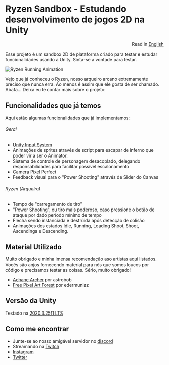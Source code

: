 # Ryzen Sandbox - Estudando desenvolvimento de jogos 2D na Unity

<p align="right">
  Read in <a href="README.md">English</a>
</p>

Esse projeto é um sandbox 2D de plataforma criado para testar e estudar funcionalidades usando a Unity. Sinta-se a vontade para testar.

![Ryzen Running Animation](https://img.itch.zone/aW1hZ2UvOTA2NjA3LzUxMjExMTAuZ2lm/original/pxapC%2B.gif)

Vejo que já conheceu o Ryzen, nosso arqueiro arcano extremamente preciso que nunca erra. Ao menos é assim que ele gosta de ser chamado. Abafa... Deixa eu te contar mais sobre o projeto:

## Funcionalidades que já temos

Aqui estão algumas funcionalidades que já implementamos:

###### Geral

- [Unity Input System](https://docs.unity3d.com/Packages/com.unity.inputsystem@1.0/manual/QuickStartGuide.html)
- Animações de sprites através de script para escapar de inferno que poder vir a ser o Animator.
- Sistema de controle de personagem desacoplado, delegando responsabilidades para facilitar possível escalonamento
- Camera Pixel Perfect
- Feedback visual para o "Power Shooting" através de Slider do Canvas

###### Ryzen (Arqueiro)

- Tempo de "carregamento de tiro"
- "Power Shooting", ou tiro mais poderoso, caso pressione o botão de ataque por dado período mínimo de tempo
- Flecha sendo instanciada e destrúida após detecção de colisão
- Animações dos estados Idle, Running, Loading Shoot, Shoot, Ascendinga e Descending.

## Material Utilizado

Muito obrigado e minha imensa recomendação aso artistas aqui listados. Vocês são anjos fornecendo
material para nós que somos loucos por código e precisamos testar as coisas. Sério, muito obrigado!

- [Achane Archer](https://astrobob.itch.io/arcane-archer) por astrobob
- [Free Pixel Art Forest](https://edermunizz.itch.io/free-pixel-art-forest) por edermunizz

## Versão da Unity

Testado na [2020.3.25f1 LTS](https://unity3d.com/pt/unity/whats-new/2020.3.25)

## Como me encontrar

- Junte-se ao nosso amigável servidor no [discord](https://discord.gg/uvgWxNPk)
- Streamando na [Twitch](https://twitch.tv/indiegabo_dev)
- [Instagram](https://instagram.com/indiegabo)
- [Twitter](https://twitter.com/indiegabo)
